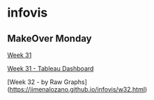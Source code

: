 # infovis

## MakeOver Monday

  [Week 31](https://jimenalozano.github.io/infovis/w31.html)

  [Week 31 - Tableau Dashboard](https://jimenalozano.github.io/infovis/w31-tableau.html)
  
  [Week 32 - by Raw Graphs] (https://jimenalozano.github.io/infovis/w32.html)
